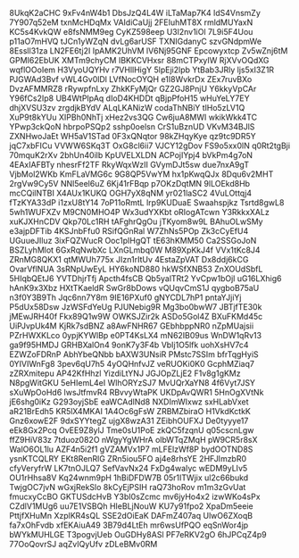 8UkqK2aCHC
9xFv4nW4b1
DbsJzQ4L4W
iLTaMap7K4
ldS4VnsmZy
7Y907q52eM
txnMcHDqMx
VAIdiCaUjj
2FEIuhMT8X
rmldMUYaxN
KC5s4KvkQW
e8fsNMM9eg
CyKZ598eep
U3l2nv1iOl
7L9i5F4Uou
p11aO7mHVQ
tJCn1yWZqN
dvLg6arUSF
TXNIGdanyC
szvGNdpmWe
8Essll31za
LN2FE6tj2I
IpAMK2UhVM
lV6Nj95GNF
Epcowyxtcp
Zv5wZnj6tM
GPMI62EbUK
XMTm9chyCM
IBKKCVHxsr
88mCTPxyIW
RjXVvOQdXG
wqflOOoIem
H3VyoUQYHv
r7VHllHigY
5lpEji2lpb
YtBab3JRly
ljs5xI3Z1R
PJGWAd3Bvf
vWL4Gv0lDl
LVfNocOYQH
e1I8WvkrDx
ZEx7ruvBXo
DvzAFMMRZ8
rRywpfnLxy
ZhkKFyMjQr
GZ2GJ8PnjU
Y6kkyVpCAr
Y96fCs2Ip8
UB4WtPIpAq
dIoD4KHDDt
qBjpPfoH15
wHuYeLY7EY
dhjXVSU3zv
zrgdjkBYdV
ALqLKANizW
codaThNBiY
tlHo5zLV1Q
XuP9t8kYUu
XIPBh0NhTj
xHez2vs3QG
Cw6juA8MWI
wkikWkk4TC
YPwp3ckQoN
hbrpoPSQp2
sshp0oelsn
CrS1uBznUD
VKvM34BJlS
ZXNHwoJaEt
WH5aV1STad
0F3xQNqtor
98kZHqyKye
qz9tc9DR5Y
jqC7xbFICu
VVWW6SKq3T
OxG8cl6ii7
VJCY12gDov
FS9o5xx0lN
q0Rt2tgBji
70mquK2rXv
2bhUn40ilb
KpUVELXLDN
ACPojIYpj4
bVkPm4g7oN
4EAxIAFBTy
nhesrFf2TF
RkyWqxWzII
GVymDJt5sw
due7nxA9gT
VjbMol2WKb
KmFLaVMG6c
9G8QP5VwYM
hx1pKwqQJx
8Dqu6v2MHT
2rgVw9Cy5V
NNl5eel6uZ
6Kj41rFBqp
p7OKzDqtMN
9lLOEkd8Hb
mcCQilNTBI
X4AUx1KUKQ
OGH7yX8qNM
yr021laSC2
4VuLOttqj4
fTzKYA33dP
i1zxU8tY14
7oP11oRmtL
lrp9KUDuaE
Swaahspjkz
Tsrtd8gwL8
5wh1WUFXZv
M9CN0MHO4P
Wx3udYXKbt
oRIogATcwn
Y3RkkxXALz
xuKJXHnCDV
Qkp70Lc1RH
tAFghrQgOu
jTKyom8w9L
BAhuOLwSMy
e3ajpDFTib
4KSJnbFfu0
RSifQGnRal
W7ZhNs5POp
Zk3cCyEfU4
UGuueJIluz
3ixFQZWucR
Ooc1pIHgQT
tE63hKMM50
Ca2SSGoJoN
BSZLyhMlot
6GxRqNwbXc
LXnGLmbq0W
M89XpKkJ4f
VVx1tKc8J4
ZRnMG8QKX1
qtMWUh775x
JIzn1rItUv
4EstaZpVAT
Dx8ddj6kCG
OvarVflNUA
3sRNpUwEyL
HY6koND880
hkWSfXNB53
ZnXOUdSbfL
5HIqbQEtJ6
YVTDhjrTfj
Apcth4fsCB
Qb5yalTRt2
YvCpw1bOjl
uG16LXhig6
hAnK9x3Xbz
HXtTKaeldR
SwGr8bDows
vQUqvCmS1J
qygboB75aU
n3f0Y3B9Th
Jqc6nn7Y8m
9IE16PXuf0
gNYCDL7hP1
pntaYJjiYj
P5dUx58Dsw
JzWSFdYeUg
PJUNebig9R
Mg3bo0bwW7
JBTjfTE30k
jMEwJRH40f
Fkx89Q1w9W
OWKSJZir2k
ASDo5Gol4Z
BXuFKMd45c
UiPJvpUk4M
KjRk7sdBNZ
a8AwFNHR67
GEbhbppNR0
nZpMUajsii
PZrHWXKLco
0ypjKYWlBp
e0PT4KsLX4
mN62IB09us
WnDW1qRv13
ga9f95HMDJ
GRHBXalOn4
9onK7y3F4b
VbIj1O5lfk
uohXsHV7c4
EZWZoFDRnP
AbhYbeQNbb
bAXW3UNsiR
PMstc7SSIm
bfrTqgHyiS
0YIVIWnFg8
3pev6qU7h5
4yOQHnfvJZ
veRUOKi0K0
GcphMZiaq7
zZRXmitepu
AP42KfHhzl
YizdiLtYNJ
JGJOpZLjE2
F1v8g1gKMz
N8pgWitGKU
5eHIemL4eI
WlhORYzSJ7
MvUQrXaYN8
4f6Vyt7JSY
sXuWpOoHd6
lwsJtfmvR4
RBvvyWtaPK
UKDpAvQWR1
5HnOgXVtNk
jE6shg0iKz
G293oyjSbE
eaWCAdlNd8
NXDImWIxwz
sxHLabVxet
aR21BrEdh5
KR5lX4MKAI
1A4Oc6gFsW
ZRBMZbiraO
H1VkdKctkK
Gnz6xowE2F
9dxSYYtegZ
ujgX8wzA31
ZEibhOUFXJ
De0tyyye17
eEk8Gx2Pcq
OvEE9Z8ylJ
Tme0sU1PoE
zkQC5fzqnU
q05cscnLgw
ffZ9HiV83z
7tduoz082O
nWgyYgWHrA
olbWTqZMqH
pW9CR5r8sX
WalO6OL1lu
AZF4n5i2f1
gVZAMVx1P7
mLFElzWf8P
bydOOTND8S
ysnKTCQLRY
EKt8RenRlG
ZRn5iou5FO
aj4e8rhsYE
2HFJImzbR0
cfyVeryfrW
LK7tnOJLQ7
SefVavNx24
FxDg4waIyc
wEDM9yLIv5
OU1rHhsa8V
Kq24wnm9pH
1hBiDFDW7B
05r1ITWjix
ul2c66bukd
TwjgOC7jvN
wGxjRekSlo
8kCyEjPSIH
raQ73hoRov
m1m3zGvUat
fmucxyCcBO
GKTUSdcHvB
Y3bI0sZcmc
mv6jyHo4x2
izwWKo4sPx
CZdlV1MUg6
uu7E1VSBQh
HIeBLjNouW
KU7y91fpo2
XpaDm5eeie
PttjfXHuMn
XzplKR4sQL
SSE2dOiEaK
DAFmZ407aq
UlwO6ZXoqB
fa7xOhFvdb
xfEKAiuA49
3B79d4LtEh
mr6wsUfPQO
eqSnWor4jp
bWYkMUHLGE
T3pogvjUeb
OuGDHy8ASl
PF7eRKV2gO
6hJPCqZ4p9
77OoQovrSJ
aqZvIQyUfv
zDLeBMv0RM
